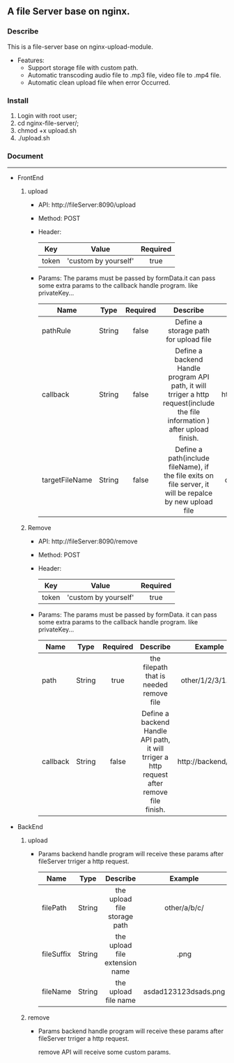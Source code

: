 ## A file Server base on nginx.

### Describe
This is a file-server base on nginx-upload-module.

- Features:
    - Support storage file with custom path.
    - Automatic transcoding audio file to .mp3 file, video file to .mp4 file.
    - Automatic clean upload file when error Occurred.
    
### Install
1. Login with root user;
2. cd nginx-file-server/;
3. chmod +x upload.sh
4. ./upload.sh

### Document
---
- FrontEnd
    1. upload
        * API:
            http://fileServer:8090/upload
            
        * Method: POST
        
        * Header:
        
            | Key| Value | Required |
            | - | :-: | :-: |
            | token | 'custom by yourself' | true |
            
            
        * Params:
            The params must be passed by formData.it can pass some extra params to the callback handle program. like privateKey...
        
           | Name | Type | Required | Describe | Example |
           | - | :-: | :-: | :-: | :-: | 
           | pathRule | String | false | Define a storage path for upload file | other/1/2/3/
           | callback | String | false | Define a backend Handle program API path, it will trriger a http request(include the file information ) after upload finish. | http://backend/a/b/ |
           | targetFileName | String | false | Define a path(include fileName), if the file  exits on file server, it will be repalce by new upload file | other/1/2/3/1.jpg |
       
    2. Remove
        * API:
            http://fileServer:8090/remove
            
        * Method: POST
        
        * Header:
        
            | Key| Value | Required |
            | - | :-: | :-: |
            | token | 'custom by yourself' | true |
            
            
        * Params:
            The params must be passed by formData. it can pass some extra params to the callback handle program. like privateKey...
        
           | Name | Type | Required | Describe | Example |
           | - | :-: | :-: | :-: | :-: | 
           | path | String | true | the filepath that is needed remove file | other/1/2/3/1.jpg
           | callback | String | false | Define a backend Handle API path, it will trriger a http request after remove file finish. | http://backend/a/b/ |
           
- BackEnd
    1. upload
       * Params
          backend handle program will receive these params after fileServer trriger a http request.
          
          | Name | Type | Describe | Example |
           | - | :-: | :-: | :-: | 
           | filePath | String | the upload file storage path | other/a/b/c/ |
           | fileSuffix | String | the upload file extension name  | .png |
           | fileName | String | the upload file name  | asdad123123dsads.png |
           
    2. remove
       * Params
          backend handle program will receive these params after fileServer trriger a http request. 
          
          remove API will receive some custom params. 
           
